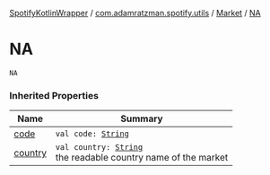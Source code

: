 [SpotifyKotlinWrapper](../../index.md) / [com.adamratzman.spotify.utils](../index.md) / [Market](index.md) / [NA](./-n-a.md)

# NA

`NA`

### Inherited Properties

| Name | Summary |
|---|---|
| [code](code.md) | `val code: `[`String`](https://kotlinlang.org/api/latest/jvm/stdlib/kotlin/-string/index.html) |
| [country](country.md) | `val country: `[`String`](https://kotlinlang.org/api/latest/jvm/stdlib/kotlin/-string/index.html)<br>the readable country name of the market |
